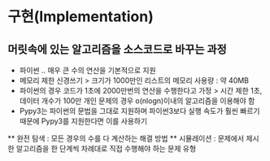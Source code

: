 # 구현(Implementation)
## 머릿속에 있는 알고리즘을 소스코드로 바꾸는 과정

* 파이썬 .. 매우 큰 수의 연산을 기본적으로 지원
* 메모리 제한 신경쓰기 > 크기가 1000만인 리스트의 메모리 사용량 : 약 40MB
* 파이썬의 경우 코드가 1초에 2000만번의 연산을 수행한다고 가정 > 시간 제한 1초, 데이터 개수가 100만 개인 문제의 경우 o(nlogn)이내의 알고리즘을 이용해야 함
* Pypy3는 파이썬의 문법을 그대로 지원하며 파이썬3보다 실행 속도가 훨씬 빠르기 때문에 Pypy3를 지원한다면 이를 사용하기
  
** 완전 탐색 : 모든 경우의 수를 다 계산하는 해결 방법
** 시뮬레이션 : 문제에서 제시한 알고리즘을 한 단계씩 차례대로 직접 수행해야 하는 문제 유형
